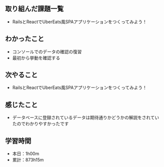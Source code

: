 ## 取り組んだ課題一覧
- RailsとReactでUberEats風SPAアプリケーションをつくってみよう！
## わかったこと
- コンソールでのデータの確認の復習
- 最初から挙動を確認する
## 次やること
- RailsとReactでUberEats風SPAアプリケーションをつくってみよう！
## 感じたこと
- データベースに登録されているデータは期待通りかどうかの解説をされていたのでわかりやすかったです
## 学習時間
- 本日：1h00m
- 累計：873h15m
